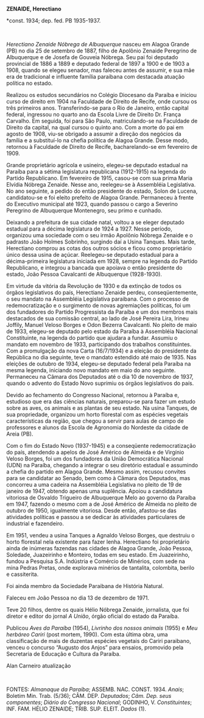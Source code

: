 **ZENAIDE, Herectiano**

\*const. 1934; dep. fed. PB 1935-1937.

 

*Herectiano Zenaide Nóbrega de Albuquerque* nasceu em Alagoa Grande (PB)
no dia 25 de setembro de 1887, filho de Apolônio Zenaide Peregrino de
Albuquerque e de Josefa de Gouveia Nóbrega. Seu pai foi deputado
provincial de 1886 a 1889 e deputado federal de 1897 a 1900 e de 1903 a
1908, quando se elegeu senador, mas faleceu antes de assumir, e sua mãe
era de tradicional e influente família paraibana com destacada atuação
política no estado.

Realizou os estudos secundários no Colégio Diocesano da Paraíba e
iniciou curso de direito em 1904 na Faculdade de Direito de Recife, onde
cursou os três primeiros anos. Transferindo-se para o Rio de Janeiro,
então capital federal, ingressou no quarto ano da Escola Livre de
Direito Dr. França Carvalho. Em seguida, foi para São Paulo,
matriculando-se na Faculdade de Direito da capital, na qual cursou o
quinto ano. Com a morte do pai em agosto de 1908, viu-se obrigado a
assumir a direção dos negócios da família e a substituí-lo na chefia
política de Alagoa Grande. Desse modo, retornou à Faculdade de Direito
de Recife, bacharelando-se em fevereiro de 1909.

Grande proprietário agrícola e usineiro, elegeu-se deputado estadual na
Paraíba para a sétima legislatura republicana (1912-1915) na legenda do
Partido Republicano. Em fevereiro de 1915, casou-se com sua prima Maria
Elvídia Nóbrega Zenaide. Nesse ano, reelegeu-se à Assembléia
Legislativa. No ano seguinte, a pedido do então presidente do estado,
Solon de Lucena, candidatou-se e foi eleito prefeito de Alagoa Grande.
Permaneceu à frente do Executivo municipal até 1923, quando passou o
cargo a Severino Peregrino de Albuquerque Montenegro, seu primo e
cunhado.

Deixando a prefeitura de sua cidade natal, voltou a se eleger deputado
estadual para a décima legislatura de 1924 a 1927. Nesse período,
organizou uma sociedade com o seu irmão Apolônio Nóbrega Zenaide e o
padrasto João Holmes Sobrinho, surgindo daí a Usina Tanques. Mais tarde,
Herectiano comprou as cotas dos outros sócios e ficou como proprietário
único dessa usina de açúcar. Reelegeu-se deputado estadual para a
décima-primeira legislatura iniciada em 1928, sempre na legenda do
Partido Republicano, e integrou a bancada que apoiava o então presidente
do estado, João Pessoa Cavalcanti de Albuquerque (1928-1930).

Em virtude da vitória da Revolução de 1930 e da extinção de todos os
órgãos legislativos do país, Herectiano Zenaide perdeu,
conseqüentemente, o seu mandato na Assembléia Legislativa paraibana. Com
o processo de redemocratização e o surgimento de novas agremiações
políticas, foi um dos fundadores do Partido Progressista da Paraíba e um
dos membros mais destacados de sua comissão central, ao lado de José
Pereira Lira, Irineu Joffily, Manuel Veloso Borges e Odon Bezerra
Cavalcanti. No pleito de maio de 1933, elegeu-se deputado pelo estado da
Paraíba à Assembléia Nacional Constituinte, na legenda do partido que
ajudara a fundar. Assumiu o mandato em novembro de 1933, participando
dos trabalhos constituintes. Com a promulgação da nova Carta (16/7/1934)
e a eleição do presidente da República no dia seguinte, teve o mandato
estendido até maio de 1935. Nas eleições de outubro de 1934, elegeu-se
deputado federal pela Paraíba na mesma legenda, iniciando novo mandato
em maio do ano seguinte. Permaneceu na Câmara dos Deputados até o dia 10
de novembro de 1937, quando o advento do Estado Novo suprimiu os órgãos
legislativos do país.

Devido ao fechamento do Congresso Nacional, retornou à Paraíba e,
estudioso que era das ciências naturais, preparou-se para fazer um
estudo sobre as aves, os animais e as plantas de seu estado. Na usina
Tanques, de sua propriedade, organizou um horto florestal com as
espécies vegetais características da região, que chegou a servir para
aulas de campo de professores e alunos da Escola de Agronomia do
Nordeste da cidade de Areia (PB).

Com o fim do Estado Novo (1937-1945) e a conseqüente redemocratização do
país, atendendo a apelos de José Américo de Almeida e de Virgínio Veloso
Borges, foi um dos fundadores da União Democrática Nacional (UDN) na
Paraíba, chegando a integrar o seu diretório estadual e assumindo a
chefia do partido em Alagoa Grande. Mesmo assim, recusou convites para
se candidatar ao Senado, bem como à Câmara dos Deputados, mas concorreu
a uma cadeira na Assembléia Legislativa no pleito de 19 de janeiro de
1947, obtendo apenas uma suplência. Apoiou a candidatura vitoriosa de
Osvaldo Trigueiro de Albuquerque Melo ao governo da Paraíba em 1947,
fazendo o mesmo com a de José Américo de Almeida no pleito de outubro de
1950, igualmente vitoriosa. Desde então, afastou-se das atividades
políticas e passou a se dedicar às atividades particulares de industrial
e fazendeiro.

Em 1951, vendeu a usina Tanques a Agnaldo Veloso Borges, que destruiu o
horto florestal nela existente para fazer lenha. Herectiano foi
proprietário ainda de inúmeras fazendas nas cidades de Alagoa Grande,
João Pessoa, Soledade, Juazeirinho e Monteiro, todas em seu estado. Em
Juazeirinho, fundou a Pesquisa S.A. Indústria e Comércio de Minérios,
com sede na mina Pedras Pretas, onde explorava minérios de tantalita,
colombita, berilo e cassiterita.

Foi ainda membro da Sociedade Paraibana de História Natural.

Faleceu em João Pessoa no dia 13 de dezembro de 1971.

Teve 20 filhos, dentre os quais Hélio Nóbrega Zenaide, jornalista, que
foi diretor e editor do jornal *A União*, órgão oficial do estado da
Paraíba.

Publicou *Aves da Paraíba* (1954), *Livrinho dos nossos animais* (1955)
e *Meu herbáreo Cariri* (post mortem, 1990). Com esta última obra, uma
classificação de mais de duzentas espécies vegetais do Cariri paraibano,
venceu o concurso “Augusto dos Anjos” para ensaios, promovido pela
Secretaria de Educação e Cultura da Paraíba.

Alan Carneiro atualização

 

FONTES: *Almanaque da Paraíba*; ASSEMB. NAC. CONST. 1934. *Anais*;
Boletim Min. Trab. (5/36); CÂM. DEP. *Deputados*; *Câm. Dep. seus
componentes*; *Diário do Congresso Nacional*; GODINHO, V.
*Constituintes*; INF. FAM. HÉLIO ZENAIDE; TRIB. SUP. ELEIT. *Dados* (1).

 
